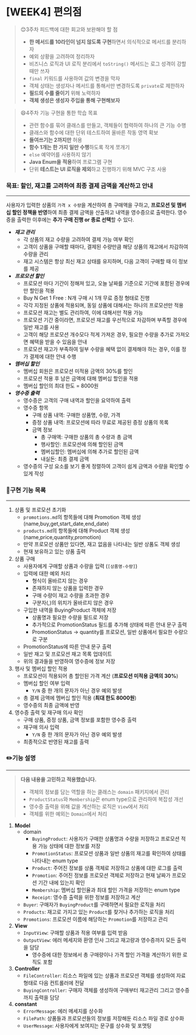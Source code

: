 # [WEEK4] 편의점

> 😊3주차 피드백에 대한 회고와 보완해야 할 점
> * **한 메서드를 10라인이 넘지 않도록 구현**하면서 의식적으로 메서드를 분리하자
> * 예외 상황을 고려하여 정리하자
> * 비즈니스 로직과 UI 로직 분리에서 `toString()` 메서드는 로그 성격이 강할 때만 쓰자
> * `final` 키워드를 사용하여 값의 변경을 막자
> * 객체 상태는 생성자나 메서드를 통해서만 변경하도록 `private`로 제한하자
> * **필드의 수를 줄이기** 위해 노력하자
> * **객체 생성은 생성자 주입을 통해 구현해보자**

> 😄4주차 기능 구현을 통한 학습 목표
>  * 관련 함수를 묶어 클래스를 만들고, 객체들이 협력하여 하나의 큰 기능 수행
>  * 클래스와 함수에 대한 단위 테스트하여 올바른 작동 영역 확보
>  * **들여쓰기는 2까지만** 허용
>  * **함수 1개는 한 가지 일만 수행**하도록 작게 쪼개기
>  * `else` 예약어를 사용하지 않기
>  * **Java Enum을 적용**하여 프로그램 구현
>  * 단위 **테스트는 UI 로직을 제외**하고 진행하기 위해 MVC 구조 사용

### 목표: 할인, 재고를 고려하여 최종 결제  금액을 계산하고 안내 

---
사용자가 입력한 상품의 `가격 x 수량`을 계산하여 총 구매액을 구하고,
**프로모션 및 멤버십 할인 정책을 반영**하여 최종 결제 금액을 산출하고 내역을 영수증으로 출력한다.
영수증을 출력한 이후에는 **추가 구매 진행 or 종료 선택**할 수 있다.

* _**재고 관리**_
  * 각 상품의 재고 수량을 고려하여 결제 가능 여부 확인
  * 고객이 상품을 구매할 때마다, 결제된 수량만큼 해당 상품의 재고에서 차감하여 수량을 관리
  * 재고 시스템은 항상 최신 재고 상태를 유지하며, 다음 고객이 구매할 때 이 정보를 제공
* _**프로모션 할인**_
  * 프로모션 마다 기간이 정해져 있고, 오늘 날짜를 기준으로 기간에 포함된 경우에만 할인을 적용
  * Buy N Get 1 Free : N개 구매 시 1개 무료 증정 형태로 진행
  * 각각 지정된 상품에 적용되며, 동일 상품에 대해서는 하나의 프로모션만 적용
  * 프로모션 재고는 별도 관리하여, 이에 대해서만 적용 가능
  * 프로모션 기간 중이라면, 프로모션 재고를 우선적으로 차감하며 부족할 경우에 일반 재고를 사용
  * 고객이 해당 프로모션 개수모다 적게 가져온 경우, 필요한 수량을 추가로 가져오면 혜택을 받을 수 있음을 안내
  * 프로모션 재고가 부족하여 일부 수량을 혜택 없이 결제해야 하는 경우, 이를 정가 결제에 대한 안내 수행
* **_멤버십 할인_**
  * 멤버십 회원은 프로모션 미적용 금액의 30%를 할인
  * 프로모션 적용 후 남은 금액에 대해 멤버십 할인을 적용
  * 멤버십 할인의 최대 한도 = 8000원
* **_영수증 출력_**
  * 영수증은 고객의 구매 내역과 할인을 요약하여 출력
  * 영수증 항목
    * 구매 상품 내역: 구매한 상품명, 수량, 가격
    * 증정 상품 내역: 프로모션에 따라 무료로 제공된 증정 상품의 목록
    * 금액 정보
      * 총 구매액: 구매한 상품의 총 수량과 총 금액
      * 행사할인: 프로모션에 의해 할인된 금액
      * 멤버십할인: 멤버십에 의해 추가로 할인된 금액
      * 내실돈: 최종 결제 금액
  * 영수증의 구성 요소를 보기 좋게 정렬하여 고객이 쉽게 금액과 수량을 확인할 수 있게 작성

### 📖구현 기능 목록

---

1. 상품 및 프로모션 초기화
   * `promotions.md`의 항목들에 대해 Promotion 객체 생성(name,buy,get,start_date,end_date)
   * `products.md`의 항목들에 대해 Product 객체 생성(name,price,quantity,promotion)
   * 만약 프로모션 상품만 있다면, 재고 없음을 나타내는 일반 상품도 객체 생성
   * 현재 보유하고 있는 상품 출력
2. 상품 구매
   * 사용자에게 구매할 상품과 수량을 입력 (`[상품명-수량]`)
   * 입력에 대한 예외 처리
     * 형식이 올바르지 않는 경우
     * 존재하지 않는 상품을 입력한 경우
     * 구매 수량이 재고 수량을 초과한 경우
     * 구분자(,)의 위치가 올바르지 않은 경우
   * 구입한 내역을 BuyingProduct 객체에 저장
     * 상품명과 필요한 수량을 필드로 저장
     * 추가적으로 PromotionStatus 필드를 추가해 상태에 따른 안내 문구 출력
     * PromotionStatus -> quantity를 프로모션, 일반 상품에서 필요한 수량으로 구분
   * PromotionStatus에 따른 안내 문구 출력
   * 일반 재고 및 프로모션 재고 목록 업데이트
   * 위의 결과들을 반영하여 영수증에 정보 저장
3. 행사 및 멤버십 할인 적용
    * 프로모션이 적용되어 총 할인된 가격 계산 (**프로모션 미적용 금액의 30%**)
    * 멤버십 할인 여부 입력
      * `Y/N` 중 한 개의 문자가 아닌 경우 예외 발생
    * 총 결제 금액에 멤버십 할인 적용 (**최대 한도 8000원**)
    * 영수증의 최종 금액에 반영
4. 영수증 출력 및 재구매 의사 확인
    * 구매 상품, 증정 상품, 금액 정보를 포함한 영수증 출력
    * 재구매 의사 입력
      * `Y/N` 중 한 개의 문자가 아닌 경우 예외 발생
    * 최종적으로 반영된 재고를 출력

### ✏️기능 설명

---

> **다음 내용을 고민하고 적용했습니다.**
> * 객체의 정보를 담는 역할을 하는 클래스는 `domain` 패키지에서 관리
> * `ProductStatus`와 `Membership`은 enum type으로 관리하여 복잡성 개선
> * 영수증 출력을 위해 값을 계산하는 로직은 `View`에서 처리
> * 객체를 위한 예외는 `Domain`에서 처리

1. **Model**
    * domain
      * `BuyingProduct`: 사용자가 구매한 상품명과 수량을 저장하고 프로모션 적용 가능 상태에 대한 정보를 저장
      * `PromotionStatus`: 프로모션 상품과 일반 상품의 재고를 확인하여 상태를 나타내는 enum type
      * `Product`: 주어진 정보를 상품 객체로 저장하고 상품에 대한 로그를 출력
      * `Promotion`: 주어진 정보를 프로모션 객체로 저장하고 현재 날짜가 프로모션 기간 내에 있는지 확인
      * `Membership`: 멤버십 할인율과 최대 할인 가격을 저장하는 enum type
      * `Receipt`: 영수증 출력을 위한 정보를 저장하고 계산
    * `Buyer`: 구매자가 `BuyingProduct`를 구매하면서 필요한 로직을 처리
    * `Products`: 재고로 가지고 있는 `Product`를 찾거나 추가하는 로직을 처리
    * `Promotions`: 프로모션 이름에 해당하는 `Promotion`를 저장하고 관리
2. **View**
    * `InputView`: 구매할 상품과 적용 여부를 입력 받음
    * `OutputView`: 에러 메세지와 환영 인사 그리고 재고량과 영수증까지 모든 출력을 담당
      * 영수증에 대한 정보에서 총 구매량이나 가격 할인 가격을 계산하기 위한 로직도 포함
3. **Controller**
    * `FileController`: 리소스 파일에 있는 상품과 프로모션 객체를 생성하여 자료 형태로 다음 컨트롤러에 전달
    * `BuyingController`: 구매자 객체를 생성하여 구매부터 재고관리 그리고 영수증까지 출력을 담당
4. **constant**
    * `ErrorMessage`: 에러 메세지를 상수화
    * `FilePath`: 상품들과 프로모션들의 정보를 저장해둔 리소스 파일 경로 상수화
    * `UserMessage`: 사용자에게 보여지는 문구를 상수화 및 포맷팅
